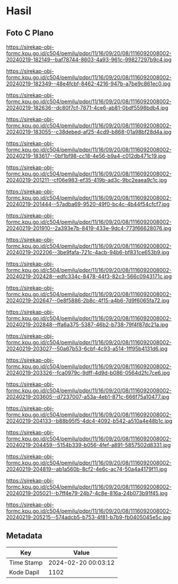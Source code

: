 # Hasil

## Foto C Plano

https://sirekap-obj-formc.kpu.go.id/c504/pemilu/pdpr/11/16/09/20/08/1116092008002-20240219-182149--baf78744-8603-4a93-961c-99827297b9c4.jpg

https://sirekap-obj-formc.kpu.go.id/c504/pemilu/pdpr/11/16/09/20/08/1116092008002-20240219-182349--48e4fcbf-8462-4216-947b-a7be9c861ec0.jpg

https://sirekap-obj-formc.kpu.go.id/c504/pemilu/pdpr/11/16/09/20/08/1116092008002-20240219-182636--dc80f7cf-7871-4ce6-ab81-0bdf5598bdb4.jpg

https://sirekap-obj-formc.kpu.go.id/c504/pemilu/pdpr/11/16/09/20/08/1116092008002-20240219-183055--c38debed-af25-4cd9-b868-01a98bf28d4a.jpg

https://sirekap-obj-formc.kpu.go.id/c504/pemilu/pdpr/11/16/09/20/08/1116092008002-20240219-183617--0bf1bf98-cc18-4e56-b9a4-c012db471c19.jpg

https://sirekap-obj-formc.kpu.go.id/c504/pemilu/pdpr/11/16/09/20/08/1116092008002-20240219-201211--cf06e983-ef35-419b-ad3c-9bc2eaea9c1c.jpg

https://sirekap-obj-formc.kpu.go.id/c504/pemilu/pdpr/11/16/09/20/08/1116092008002-20240219-201444--57adba69-9520-49f0-bc4c-4b44f54cfcf7.jpg

https://sirekap-obj-formc.kpu.go.id/c504/pemilu/pdpr/11/16/09/20/08/1116092008002-20240219-201910--2a393e7b-8419-433e-9dc4-773f66628076.jpg

https://sirekap-obj-formc.kpu.go.id/c504/pemilu/pdpr/11/16/09/20/08/1116092008002-20240219-202206--3be9fafa-721c-4acb-94b6-bf831ce653b9.jpg

https://sirekap-obj-formc.kpu.go.id/c504/pemilu/pdpr/11/16/09/20/08/1116092008002-20240219-202428--edfc334c-8478-44f3-82c3-566c0943171c.jpg

https://sirekap-obj-formc.kpu.go.id/c504/pemilu/pdpr/11/16/09/20/08/1116092008002-20240219-202647--0e8f5886-2b8c-4f15-a4b6-7d9f6065fa72.jpg

https://sirekap-obj-formc.kpu.go.id/c504/pemilu/pdpr/11/16/09/20/08/1116092008002-20240219-202848--ffa6a375-5387-46b2-b738-79f4f87dc21a.jpg

https://sirekap-obj-formc.kpu.go.id/c504/pemilu/pdpr/11/16/09/20/08/1116092008002-20240219-203027--50a67b53-6cbf-4c93-a514-1ff95b4131d6.jpg

https://sirekap-obj-formc.kpu.go.id/c504/pemilu/pdpr/11/16/09/20/08/1116092008002-20240219-203326--fca0979c-9dff-4d9d-b086-0564d2fc7ce6.jpg

https://sirekap-obj-formc.kpu.go.id/c504/pemilu/pdpr/11/16/09/20/08/1116092008002-20240219-203605--d7237007-a53a-4eb1-871c-666f75a10477.jpg

https://sirekap-obj-formc.kpu.go.id/c504/pemilu/pdpr/11/16/09/20/08/1116092008002-20240219-204133--b88b95f5-4dc4-4092-b542-a510a4e48b1c.jpg

https://sirekap-obj-formc.kpu.go.id/c504/pemilu/pdpr/11/16/09/20/08/1116092008002-20240219-204459--5154b339-b056-4fef-a891-5857502d8331.jpg

https://sirekap-obj-formc.kpu.go.id/c504/pemilu/pdpr/11/16/09/20/08/1116092008002-20240219-204819--ab1a560b-8cf2-4e6c-ac74-50a4a4179f11.jpg

https://sirekap-obj-formc.kpu.go.id/c504/pemilu/pdpr/11/16/09/20/08/1116092008002-20240219-205021--b7ff4e79-24b7-4c8e-816a-24b073b91f45.jpg

https://sirekap-obj-formc.kpu.go.id/c504/pemilu/pdpr/11/16/09/20/08/1116092008002-20240219-205215--574adcb5-b753-4f81-b7b9-fb0405045e5c.jpg


## Metadata

| Key        | Value               |
| ---------- | ------------------- |
| Time Stamp | 2024-02-20 00:03:12 |
| Kode Dapil | 1102                |



